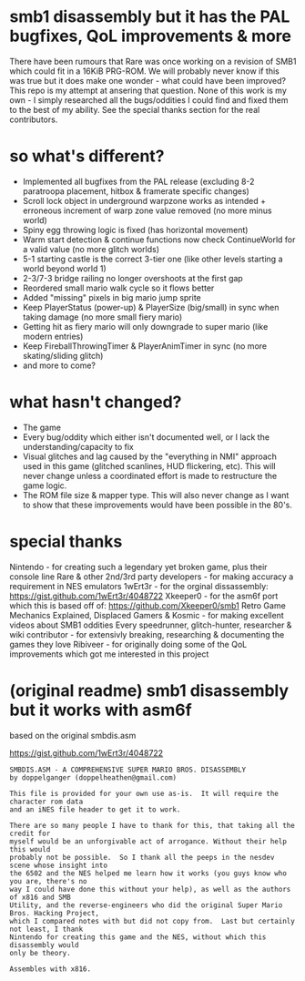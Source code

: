 smb1 disassembly but it has the PAL bugfixes, QoL improvements & more
========================================
There have been rumours that Rare was once working on a revision of SMB1 which could fit in a 16KiB PRG-ROM. We will probably never know if this was true but it does make one wonder - what could have been improved? This repo is my attempt at ansering that question. 
None of this work is my own - I simply researched all the bugs/oddities I could find and fixed them to the best of my ability. See the special thanks section for the real contributors. 

so what's different?
========================================
- Implemented all bugfixes from the PAL release (excluding 8-2 paratroopa placement, hitbox & framerate specific changes)
- Scroll lock object in underground warpzone works as intended + erroneous increment of warp zone value removed (no more minus world)
- Spiny egg throwing logic is fixed (has horizontal movement)
- Warm start detection & continue functions now check ContinueWorld for a valid value (no more glitch worlds)
- 5-1 starting castle is the correct 3-tier one (like other levels starting a world beyond world 1)
- 2-3/7-3 bridge railing no longer overshoots at the first gap
- Reordered small mario walk cycle so it flows better
- Added "missing" pixels in big mario jump sprite
- Keep PlayerStatus (power-up) & PlayerSize (big/small) in sync when taking damage (no more small fiery mario)
- Getting hit as fiery mario will only downgrade to super mario (like modern entries)
- Keep FireballThrowingTimer & PlayerAnimTimer in sync (no more skating/sliding glitch)
- and more to come?

what hasn't changed?
========================================
- The game
- Every bug/oddity which either isn't documented well, or I lack the understanding/capacity to fix
- Visual glitches and lag caused by the "everything in NMI" approach used in this game (glitched scanlines, HUD flickering, etc). This will never change unless a coordinated effort is made to restructure the game logic. 
- The ROM file size & mapper type. This will also never change as I want to show that these improvements would have been possible in the 80's. 

special thanks
========================================
Nintendo - for creating such a legendary yet broken game, plus their console line
Rare & other 2nd/3rd party developers - for making accuracy a requirement in NES emulators
1wErt3r - for the orginal dissassembly: https://gist.github.com/1wErt3r/4048722
Xkeeper0 - for the asm6f port which this is based off of: https://github.com/Xkeeper0/smb1
Retro Game Mechanics Explained, Displaced Gamers & Kosmic - for making excellent videos about SMB1 oddities
Every speedrunner, glitch-hunter, researcher & wiki contributor - for extensivly breaking, researching & documenting the games they love
Ribiveer - for originally doing some of the QoL improvements which got me interested in this project

(original readme) smb1 disassembly but it works with asm6f
========================================

based on the original smbdis.asm

https://gist.github.com/1wErt3r/4048722

	SMBDIS.ASM - A COMPREHENSIVE SUPER MARIO BROS. DISASSEMBLY
	by doppelganger (doppelheathen@gmail.com)

	This file is provided for your own use as-is.  It will require the character rom data
	and an iNES file header to get it to work.

	There are so many people I have to thank for this, that taking all the credit for
	myself would be an unforgivable act of arrogance. Without their help this would
	probably not be possible.  So I thank all the peeps in the nesdev scene whose insight into
	the 6502 and the NES helped me learn how it works (you guys know who you are, there's no 
	way I could have done this without your help), as well as the authors of x816 and SMB 
	Utility, and the reverse-engineers who did the original Super Mario Bros. Hacking Project, 
	which I compared notes with but did not copy from.  Last but certainly not least, I thank
	Nintendo for creating this game and the NES, without which this disassembly would
	only be theory.

	Assembles with x816.
